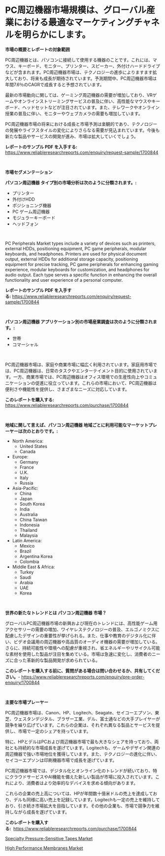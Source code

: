 <p><h1>PC周辺機器市場規模は、グローバル産業における最適なマーケティングチャネルを明らかにします。</h1></p><p><strong>市場の概要とレポートの対象範囲</strong></p>
<p><p>PC周辺機器とは、パソコンに接続して使用する機器のことです。これには、マウス、キーボード、モニター、プリンター、スピーカー、外付けハードドライブなどが含まれます。PC周辺機器市場は、テクノロジーの進歩によりますます拡大しており、将来も成長が期待されています。予測期間中、PC周辺機器市場は年間7.6％のCAGRで成長すると予想されています。</p><p>最新の市場動向に関しては、ゲーミング周辺機器の需要が増加しており、VRゲームやオンラインストリーミングサービスの普及に伴い、高性能なマウスやキーボード、ヘッドセットなどが注目されています。また、テレワークやオンライン授業の普及に伴い、モニターやウェブカメラの需要も増加しています。</p><p>PC周辺機器市場の将来における成長と市場予測は楽観的であり、テクノロジーの発展やライフスタイルの変化によりさらなる需要が見込まれています。今後も新たな製品やサービスの開発が進み、市場は拡大していくでしょう。</p></p>
<p><strong>レポートのサンプル PDF を入手する:</strong> <a href="https://www.reliableresearchreports.com/enquiry/request-sample/1700844">https://www.reliableresearchreports.com/enquiry/request-sample/1700844</a></p>
<p>&nbsp;</p>
<p><strong>市場セグメンテーション</strong></p>
<p><strong>パソコン周辺機器 タイプ別の市場分析は次のように分類されます。:</strong></p>
<p><ul><li>プリンター</li><li>外付けHDD</li><li>ポジショニング機器</li><li>PC ゲーム周辺機器</li><li>モジュラーキーボード</li><li>ヘッドフォン</li></ul></p>
<p>&nbsp;</p>
<p><p>PC Peripherals Market types include a variety of devices such as printers, external HDDs, positioning equipment, PC game peripherals, modular keyboards, and headphones. Printers are used for physical document output, external HDDs for additional storage capacity, positioning equipment for precise tracking, PC game peripherals for enhancing gaming experience, modular keyboards for customization, and headphones for audio output. Each type serves a specific function in enhancing the overall functionality and user experience of a personal computer.</p></p>
<p><strong>レポートのサンプル PDF を入手する:</strong>&nbsp;<a href="https://www.reliableresearchreports.com/enquiry/request-sample/1700844">https://www.reliableresearchreports.com/enquiry/request-sample/1700844</a></p>
<p>&nbsp;</p>
<p><strong> パソコン周辺機器 アプリケーション別の市場産業調査は次のように分類されます。:</strong></p>
<p><ul><li>世帯</li><li>コマーシャル</li></ul></p>
<p>&nbsp;</p>
<p><p>PC周辺機器市場は、家庭や商業市場に幅広く利用されています。家庭用市場では、PC周辺機器は、日常のタスクやエンターテイメント目的に使用されています。一方、商業市場では、PC周辺機器はオフィス環境での生産性向上やコミュニケーションの促進に役立っています。これらの市場において、PC周辺機器は便利さや機能性を提供し、さまざまなニーズに対応しています。</p></p>
<p><strong>このレポートを購入する:</strong>&nbsp; <a href="https://www.reliableresearchreports.com/purchase/1700844">https://www.reliableresearchreports.com/purchase/1700844</a></p>
<p>&nbsp;</p>
<p><strong>地域に関して言えば、パソコン周辺機器 地域ごとに利用可能なマーケットプレーヤーは次のとおりです。:</strong></p>
<p><ul>
    <li>
        North America:
        <ul>
            <li>United States</li>
            <li>Canada</li>
        </ul>
    </li>
    <li>
        Europe:
        <ul>
            <li>Germany</li>
            <li>France</li>
            <li>U.K.</li>
            <li>Italy</li>
            <li>Russia</li>
        </ul>
    </li>
    <li>
        Asia-Pacific:
        <ul>
            <li>China</li>
            <li>Japan</li>
            <li>South Korea</li>
            <li>India</li>
            <li>Australia</li>
            <li>China Taiwan</li>
            <li>Indonesia</li>
            <li>Thailand</li>
            <li>Malaysia</li>
        </ul>
    </li>
    <li>
        Latin America:
        <ul>
            <li>Mexico</li>
            <li>Brazil</li>
            <li>Argentina Korea</li>
            <li>Colombia</li>
        </ul>
    </li>
    <li>
        Middle East & Africa:
        <ul>
            <li>Turkey</li>
            <li>Saudi</li>
            <li>Arabia</li>
            <li>UAE</li>
            <li>Korea</li>
        </ul>
    </li>
    </ul></p>
<p>&nbsp;</p>
<p><strong>世界の新たなトレンドとは パソコン周辺機器 市場？</strong></p>
<p><p>グローバルPC周辺機器市場の新興および現在のトレンドには、高性能ゲーム用アクセサリーの需要の増加、ワイヤレステクノロジーの普及、エルゴノミクスに配慮したデザインの重要性が挙げられる。また、仕事や教育のデジタル化に伴い、ビデオ会議用の周辺機器や高品質のオーディオ機器の需要が増加している。さらに、持続可能性や環境への配慮が重視され、省エネルギーやリサイクル可能な素材を使用した製品が注目を集めている。市場は急速に変化し、消費者のニーズに合った革新的な製品開発が求められている。</p></p>
<p><strong>このレポートを購入する前に、質問がある場合は問い合わせるか、共有してください。</strong>- <a href="https://www.reliableresearchreports.com/enquiry/pre-order-enquiry/1700844">https://www.reliableresearchreports.com/enquiry/pre-order-enquiry/1700844</a></p>
<p>&nbsp;</p>
<p><strong>主要な市場プレーヤー</strong></p>
<p><p>PC周辺機器市場は、Canon、HP、Logitech、Seagate、セイコーエプソン、東芝、ウェスタンデジタル、ブラザー工業、デル、富士通などの大手プレイヤーが競争を繰り広げています。これらの企業は、それぞれ異なる製品とサービスを提供し、市場で一定のシェアを持っています。</p><p>特に、HPとデルはPCおよび周辺機器市場で最も大きなシェアを持っており、両社とも持続的な市場成長を遂げています。Logitechも、ゲームやデザイン関連の周辺機器で強い市場地位を獲得しています。また、テクノロジーの進化に伴い、セイコーエプソンは印刷機器市場で成長を遂げています。</p><p>PC周辺機器市場では、デジタル化とオンライン化のトレンドが続いており、特にクラウドサービスやAI機能を備えた新しい製品が市場に投入されています。これにより、消費者はより効率的なデバイスを求める傾向があります。</p><p>これらの企業の売上高については、HPが年間数十億米ドルの売上を達成しており、デルも同様に高い売上を記録しています。Logitechも一定の売上を維持しており、引き続き市場拡大を目指しています。その他の企業も、市場で競争力を維持しながら成長を遂げています。</p></p>
<p><strong>このレポートを購入する:</strong>&nbsp;&nbsp;<a href="https://www.reliableresearchreports.com/purchase/1700844">https://www.reliableresearchreports.com/purchase/1700844</a></p>
<p><p><a href="https://circular-yam-9b9.notion.site/Specialty-Pressure-Sensitive-Tapes-Market-Size-Global-Industry-Overview-Market-Segmentation-and-Fo-33c4bd8e90a142ee9834901dbc0a7cd7">Specialty Pressure-Sensitive Tapes Market</a></p><p><a href="https://cedar-agate-3da.notion.site/High-Performance-Membranes-Market-Insights-Market-Players-and-Forecast-Till-2031-b8d98adc14a24d85a1b0cd39e2bf2eb4">High Performance Membranes Market</a></p></p>